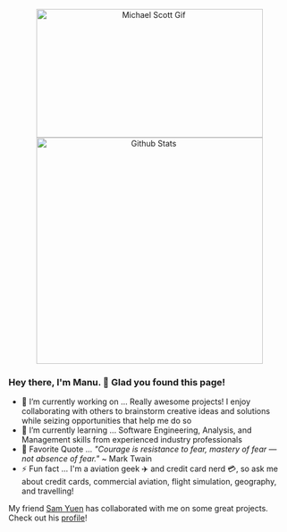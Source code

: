 <p align="center">
    <a href="https://github.com/manu-p-1/">
        <img src="https://github.com/manu-p-1/manu-p-1/blob/master/static/images/happy_mscott.gif" alt="Michael Scott Gif" width="405" height="230"/>
    </a>
    <!-- Original Source: https://media.giphy.com/media/xMGh0bajSyNdC/giphy.gif -->
    <a href="https://github.com/manu-p-1/">
        <img src="https://github-readme-stats.vercel.app/api?username=manu-p-1&show_icons=true&title_color=0A95FF&bg_color=333333&icon_color=0A95FF&text_color=FFFFFF&line_height=37&count_private=true&custom_title=My%20GitHub%20Stats" alt="Github Stats" width="405"/>
    </a>
</p>

### Hey there, I'm Manu. 👋 Glad you found this page!

- 🔭 I’m currently working on ... Really awesome projects! I enjoy collaborating with others to brainstorm creative ideas and solutions while seizing opportunities that help me do so
- 🌱 I’m currently learning ... Software Engineering, Analysis, and Management skills from experienced industry professionals
- 💬 Favorite Quote ... *"Courage is resistance to fear, mastery of fear — not absence of fear."* ~ Mark Twain
- ⚡ Fun fact ... I'm a aviation geek ✈️ and credit card nerd 💳, so ask me about credit cards, commercial aviation, flight simulation, geography, and travelling!

My friend [Sam Yuen](https://github.com/ssyuen) has collaborated with me on some great projects. Check out his [profile](https://github.com/ssyuen)! 
